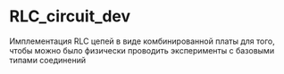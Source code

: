 # RLC_circuit_dev
Имплементация RLC цепей в виде комбинированной платы для того, чтобы можно было физически проводить эксперименты с базовыми типами соединений
